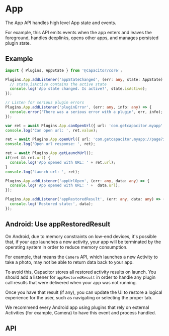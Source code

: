 # App

The App API handles high level App state and events.

For example, this API emits events when the app enters and leaves the foreground, handles
deeplinks, opens other apps, and manages persisted plugin state.

<plugin-api index="true" name="app"></plugin-api>

## Example

```typescript
import { Plugins, AppState } from '@capacitor/core';

Plugins.App.addListener('appStateChanged', (err: any, state: AppState) => {
  // state.isActive contains the active state
  console.log('App state changed. Is active?', state.isActive);
});

// Listen for serious plugin errors
Plugins.App.addListener('pluginError', (err: any, info: any) => {
  console.error('There was a serious error with a plugin', err, info);
});

var ret = await Plugins.App.canOpenUrl({ url: 'com.getcapacitor.myapp' });
console.log('Can open url: ', ret.value);

ret = await Plugins.App.openUrl({ url: 'com.getcapacitor.myapp://page?id=ionicframework' });
console.log('Open url response: ', ret);

ret = await Plugins.App.getLaunchUrl();
if(ret && ret.url) {
  console.log('App opened with URL: ' + ret.url);
}
console.log('Launch url: ', ret);

Plugins.App.addListener('appUrlOpen', (err: any, data: any) => {
  console.log('App opened with URL: ' +  data.url);
});

Plugins.App.addListener('appRestoredResult', (err: any, data: any) => {
  console.log('Restored state:', data);
});
```

## Android: Use appRestoredResult

On Android, due to memory constraints on low-end devices, it's possible that, if your app launches a new activity, your app will be terminated by the operating system
in order to reduce memory consumption. 

For example, that means the `Camera` API, which launches a new Activity to take a photo, may not be able to return data back to your app.

To avoid this, Capacitor stores all restored activity results on launch. You should add a listener for `appRestoredResult` in order to handle any 
plugin call results that were delivered when your app was not running.

Once you have that result (if any), you can update the UI to restore a logical experience for the user, such as navigating or selecting the proper tab.

We recommend every Android app using plugins that rely on external Activities (for example, Camera) to have this event and process handled.

## API

<plugin-api name="app"></plugin-api>